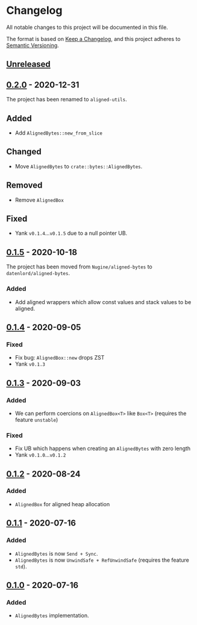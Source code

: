 # Changelog

All notable changes to this project will be documented in this file.

The format is based on [Keep a Changelog](https://keepachangelog.com/en/1.0.0/),
and this project adheres to [Semantic Versioning](https://semver.org/spec/v2.0.0.html).

## [Unreleased]

[Unreleased]: https://github.com/datenlord/aligned-utils/compare/v0.2.0...HEAD

## [0.2.0] - 2020-12-31

[0.2.0]: https://github.com/datenlord/aligned-utils/compare/v0.1.5...v0.2.0

The project has been renamed to `aligned-utils`.

## Added

+ Add `AlignedBytes::new_from_slice`

## Changed

* Move `AlignedBytes` to `crate::bytes::AlignedBytes`.

## Removed

- Remove `AlignedBox`

## Fixed

+ Yank `v0.1.4`...`v0.1.5` due to a null pointer UB.

## [0.1.5] - 2020-10-18

[0.1.5]: https://github.com/datenlord/aligned-utils/compare/v0.1.4...v0.1.5

The project has been moved from `Nugine/aligned-bytes` to `datenlord/aligned-bytes`.

### Added

+ Add aligned wrappers which allow const values and stack values to be aligned.

## [0.1.4] - 2020-09-05

[0.1.4]: https://github.com/datenlord/aligned-utils/compare/v0.1.3...v0.1.4

### Fixed

+ Fix bug: `AlignedBox::new` drops ZST
+ Yank `v0.1.3`

## [0.1.3] - 2020-09-03

[0.1.3]: https://github.com/datenlord/aligned-utils/compare/v0.1.2...v0.1.3

### Added

+ We can perform coercions on `AlignedBox<T>` like `Box<T>` (requires the feature `unstable`)

### Fixed

+ Fix UB which happens when creating an `AlignedBytes` with zero length
+ Yank `v0.1.0`...`v0.1.2`

## [0.1.2] - 2020-08-24

[0.1.2]: https://github.com/datenlord/aligned-utils/compare/v0.1.1...v0.1.2

### Added

+ `AlignedBox` for aligned heap allocation

## [0.1.1] - 2020-07-16

[0.1.1]: https://github.com/datenlord/aligned-utils/compare/v0.1.0...v0.1.1

### Added
+ `AlignedBytes` is now `Send + Sync`.
+ `AlignedBytes` is now `UnwindSafe + RefUnwindSafe` (requires the feature `std`).

## [0.1.0] - 2020-07-16

[0.1.0]: https://github.com/datenlord/aligned-utils/tree/v0.1.0

### Added
+ `AlignedBytes` implementation.
